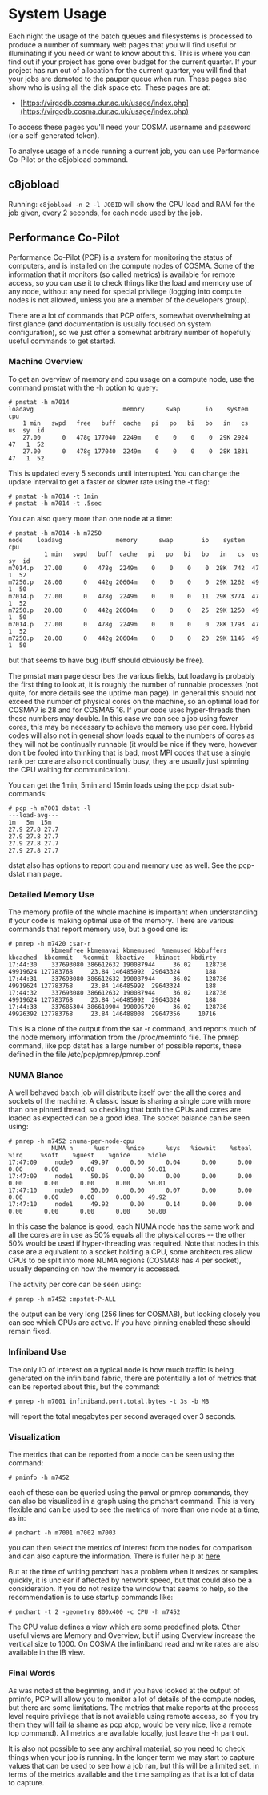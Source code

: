 # System Usage
Each night the usage of the batch queues and filesystems is processed to produce a number of summary web pages
that you will find useful or illuminating if you need or want to know about this. This is where you can find out if your 
project has gone over budget for the current quarter. If your project has run out of allocation for the current quarter, 
you will find that your jobs are demoted to the pauper queue when run. These pages also show who is using all the disk space etc. 
These pages are at:

* [https://virgodb.cosma.dur.ac.uk/usage/index.php](https://virgodb.cosma.dur.ac.uk/usage/index.php)

To access these pages you'll need your COSMA username and password (or a self-generated token).

To analyse usage of a node running a current job, you can use Performance Co-Pilot or the c8jobload command.

## c8jobload

Running: `c8jobload -n 2 -l JOBID` will show the CPU load and RAM for the job given, every 2 seconds, for each node used by the job.


## Performance Co-Pilot 

Performance Co-Pilot (PCP) is a system for monitoring the status of computers, and is installed on the compute nodes of COSMA. Some of the information that it monitors (so called metrics) is available for remote access, so you can use it to check things like the load and memory use of any node, without any need for special privilege (logging into compute nodes is not allowed, unless you are a member of the developers group).

There are a lot of commands that PCP offers, somewhat overwhelming at first glance (and documentation is usually focused on system configuration), so we just offer a somewhat arbitrary number of hopefully useful commands to get started.

### Machine Overview 

To get an overview of memory and cpu usage on a compute node, use the command pmstat with the -h option to query:

    # pmstat -h m7014
    loadavg                         memory      swap       io    system         cpu
        1 min   swpd   free   buff  cache   pi   po   bi   bo   in   cs  us  sy  id
        27.00      0   478g 177040  2249m    0    0    0    0  29K 2924  47   1  52
        27.00      0   478g 177040  2249m    0    0    0    0  28K 1831  47   1  52

This is updated every 5 seconds until interrupted. You can change the update interval to get a faster or slower rate using the -t flag:

    # pmstat -h m7014 -t 1min
    # pmstat -h m7014 -t .5sec

You can also query more than one node at a time:

    # pmstat -h m7014 -h m7250
    node    loadavg               memory      swap        io    system         cpu
              1 min   swpd   buff  cache   pi   po   bi   bo   in   cs  us  sy  id
    m7014.p   27.00      0   478g  2249m    0    0    0    0  28K  742  47   1  52
    m7250.p   28.00      0   442g 20604m    0    0    0    0  29K 1262  49   1  50
    m7014.p   27.00      0   478g  2249m    0    0    0   11  29K 3774  47   1  52
    m7250.p   28.00      0   442g 20604m    0    0    0   25  29K 1250  49   1  50
    m7014.p   27.00      0   478g  2249m    0    0    0    0  28K 1793  47   1  52
    m7250.p   28.00      0   442g 20604m    0    0    0   20  29K 1146  49   1  50

but that seems to have bug (buff should obviously be free).

The pmstat man page describes the various fields, but loadavg is probably the first thing to look at, it is roughly the number of runnable processes (not quite, for more details see the uptime man page). In general this should not exceed the number of physical cores on the machine, so an optimal load for COSMA7 is 28 and for COSMA5 16. If your code uses hyper-threads then these numbers may double. In this case we can see a job using fewer cores, this may be necessary to achieve the memory use per core. Hybrid codes will also not in general show loads equal to the numbers of cores as they will not be continually runnable (it would be nice if they were, however don't be fooled into thinking that is bad, most MPI codes that use a single rank per core are also not continually busy, they are usually just spinning the CPU waiting for communication).

You can get the 1min, 5min and 15min loads using the pcp dstat sub-commands:

    # pcp -h m7001 dstat -l
    ---load-avg---
    1m   5m  15m 
    27.9 27.8 27.7
    27.9 27.8 27.7
    27.9 27.8 27.7
    27.9 27.8 27.7

dstat also has options to report cpu and memory use as well. See the pcp-dstat man page.

### Detailed Memory Use

The memory profile of the whole machine is important when understanding if your code is making optimal use of the memory. There are various commands that report memory use, but a good one is:

    # pmrep -h m7420 :sar-r
                kbmemfree kbmemavai kbmemused  %memused kbbuffers  kbcached  kbcommit   %commit  kbactive   kbinact   kbdirty
    17:44:30    337693080 386612632 190087944     36.02    128736  49919624 127783768     23.84 146485992  29643324       188
    17:44:31    337693080 386612632 190087944     36.02    128736  49919624 127783768     23.84 146485992  29643324       188
    17:44:32    337693080 386612632 190087944     36.02    128736  49919624 127783768     23.84 146485992  29643324       188
    17:44:33    337685304 386610904 190095720     36.02    128736  49926392 127783768     23.84 146488008  29647356     10716

This is a clone of the output from the sar -r command, and reports much of the node memory information from the /proc/meminfo file. The pmrep command, like pcp dstat has a large number of possible reports, these defined in the file /etc/pcp/pmrep/pmrep.conf

### NUMA Blance

A well behaved batch job will distribute itself over the all the cores and sockets of the machine. A classic issue is sharing a single core with more than one pinned thread, so checking that both the CPUs and cores are loaded as expected can be a good idea. The socket balance can be seen using:

    # pmrep -h m7452 :numa-per-node-cpu
                NUMA n      %usr     %nice      %sys   %iowait    %steal      %irq     %soft    %guest    %gnice     %idle
    17:47:09     node0     49.97      0.00      0.04      0.00      0.00      0.00      0.00      0.00      0.00     50.01
    17:47:09     node1     50.05      0.00      0.00      0.00      0.00      0.00      0.00      0.00      0.00     50.01
    17:47:10     node0     50.00      0.00      0.07      0.00      0.00      0.00      0.00      0.00      0.00     49.92
    17:47:10     node1     49.92      0.00      0.14      0.00      0.00      0.00      0.00      0.00      0.00     50.00

In this case the balance is good, each NUMA node has the same work and all the cores are in use as 50% equals all the physical cores -- the other 50% would be used if hyper-threading was required. Note that nodes in this case are a equivalent to a socket holding a CPU, some architectures allow CPUs to be split into more NUMA regions (COSMA8 has 4 per socket), usually depending on how the memory is accessed.

The activity per core can be seen using:

    # pmrep -h m7452 :mpstat-P-ALL

the output can be very long (256 lines for COSMA8), but looking closely you can see which CPUs are active. If you have pinning enabled these should remain fixed.

### Infiniband Use

The only IO of interest on a typical node is how much traffic is being generated on the infiniband fabric, there are potentially a lot of metrics that can be reported about this, but the command:

    # pmrep -h m7001 infiniband.port.total.bytes -t 3s -b MB

will report the total megabytes per second averaged over 3 seconds.

### Visualization

The metrics that can be reported from a node can be seen using the command:

    # pminfo -h m7452

each of these can be queried using the pmval or pmrep commands, they can also be visualized in a graph using the pmchart command. This is very flexible and can be used to see the metrics of more than one node at a time, as in:

    # pmchart -h m7001 m7002 m7003

you can then select the metrics of interest from the nodes for comparison and can also capture the information. There is fuller help at [here](https://pcp.io/docs/lab.pmchart.html)

But at the time of writing pmchart has a problem when it resizes or samples quickly, it is unclear if affected by network speed, but that could also be a consideration. If you do not resize the window that seems to help, so the recommendation is to use startup commands like:

    # pmchart -t 2 -geometry 800x400 -c CPU -h m7452

The CPU value defines a view which are some predefined plots. Other useful views are Memory and Overview, but if using Overview increase the vertical size to 1000. On COSMA the infiniband read and write rates are also available in the IB view.

### Final Words

As was noted at the beginning, and if you have looked at the output of pminfo, PCP will allow you to monitor a lot of details of the compute nodes, but there are some limitations. The metrics that make reports at the process level require privilege that is not available using remote access, so if you try them they will fail (a shame as pcp atop, would be very nice, like a remote top command). All metrics are available locally, just leave the -h part out.

It is also not possible to see any archival material, so you need to check things when your job is running. In the longer term we may start to capture values that can be used to see how a job ran, but this will be a limited set, in terms of the metrics available and the time sampling as that is a lot of data to capture.

